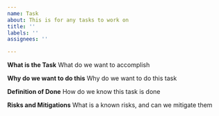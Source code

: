 ```yaml
---
name: Task
about: This is for any tasks to work on
title: ''
labels: ''
assignees: ''

---
```


**What is the Task**
What do we want to accomplish

**Why do we want to do this**
Why do we want to do this task

**Definition of Done**
How do we know this task is done

**Risks and Mitigations**
What is a known risks, and can we mitigate them
